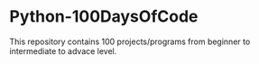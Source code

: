 # Python-100DaysOfCode
This repository contains 100 projects/programs from beginner to intermediate to advace level.

